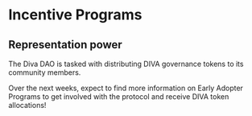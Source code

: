 # Incentive Programs

## Representation power

The Diva DAO is tasked with distributing DIVA governance tokens to its community members.

Over the next weeks, expect to find more information on Early Adopter Programs to get involved with the protocol and receive DIVA token allocations!

